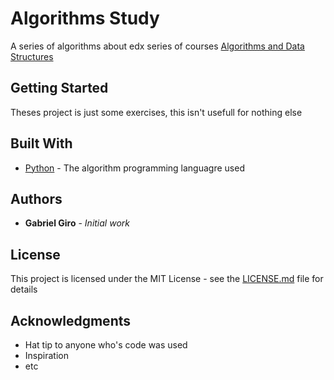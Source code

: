 # Algorithms Study

A series of algorithms about edx series of courses [Algorithms and Data Structures](https://courses.edx.org/dashboard/programs/12459d7c-46c3-4552-8e58-a0a4e9a3b80d/)

## Getting Started

Theses project is just some exercises, this isn't usefull for nothing else

## Built With

* [Python](https://www.python.org/) - The algorithm programming languagre used

## Authors

* **Gabriel Giro** - *Initial work*

## License

This project is licensed under the MIT License - see the [LICENSE.md](LICENSE.md) file for details

## Acknowledgments

* Hat tip to anyone who's code was used
* Inspiration
* etc
